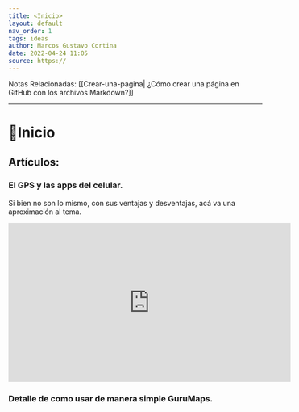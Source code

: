 ```yaml
---
title: <Inicio>
layout: default
nav_order: 1
tags: ideas
author: Marcos Gustavo Cortina
date: 2022-04-24 11:05
source: https://
---
```

Notas Relacionadas: 
[[Crear-una-pagina| ¿Cómo crear una página en GitHub con los archivos Markdown?]]
___
# 🏡Inicio
## Artículos:
### El GPS y las apps del celular.
Si bien no son lo mismo, con sus ventajas y desventajas, acá va una aproximación al tema.

<iframe width="560" height="315" src="https://www.youtube.com/embed/VA5nY60uvW0" title="YouTube video player" frameborder="0" allow="accelerometer; autoplay; clipboard-write; encrypted-media; gyroscope; picture-in-picture" allowfullscreen></iframe>

### Detalle de como usar de manera simple  GuruMaps.




